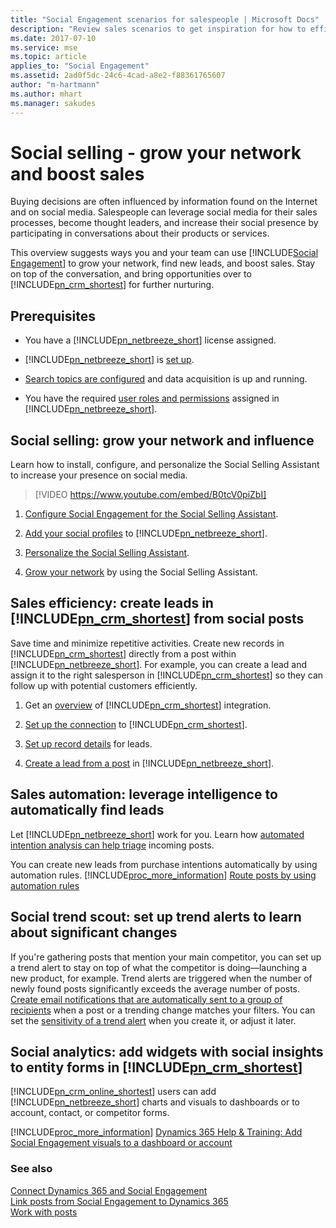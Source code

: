 ```yaml
---
title: "Social Engagement scenarios for salespeople | Microsoft Docs"
description: "Review sales scenarios to get inspiration for how to efficiently leverage Social Engagement in your organization."
ms.date: 2017-07-10
ms.service: mse
ms.topic: article
applies_to: "Social Engagement"
ms.assetid: 2ad0f5dc-24c6-4cad-a8e2-f88361765607
author: "m-hartmann"
ms.author: mhart
ms.manager: sakudes
---
```

# Social selling - grow your network and boost sales

Buying decisions are often influenced by information found on the Internet and on social media. Salespeople can leverage social media for their sales processes, become thought leaders, and increase their social presence by participating in conversations about their products or services.

This overview suggests ways you and your team can use [!INCLUDE[Social Engagement](../includes/pn-netbreeze-short.md)] to grow your network, find new leads, and boost sales. Stay on top of the conversation, and bring opportunities over to [!INCLUDE[pn_crm_shortest](../includes/pn-crm-shortest.md)] for further nurturing.

## Prerequisites

- You have a [!INCLUDE[pn_netbreeze_short](../includes/pn-netbreeze-short.md)] license assigned.

- [!INCLUDE[pn_netbreeze_short](../includes/pn-netbreeze-short.md)] is [set up](../social-engagement/administer-microsoft-social-engagement.md).

- [Search topics are configured](../social-engagement/set-up-searches.md) and data acquisition is up and running.

- You have the required [user roles and permissions](../social-engagement/user-roles.md) assigned in [!INCLUDE[pn_netbreeze_short](../includes/pn-netbreeze-short.md)].

## Social selling: grow your network and influence

Learn how to install, configure, and personalize the Social Selling Assistant to increase your presence on social media.

> [!VIDEO https://www.youtube.com/embed/B0tcV0piZbI]

1. [Configure Social Engagement for the Social Selling Assistant](../social-engagement/configure-social-selling-assistant.md).

2. [Add your social profiles](../social-engagement/manage-social-profiles.md) to [!INCLUDE[pn_netbreeze_short](../includes/pn-netbreeze-short.md)].

3. [Personalize the Social Selling Assistant](../social-engagement/personalize-social-selling-assistant.md).

4. [Grow your network](../social-engagement/work-with-social-selling-assistant.md) by using the Social Selling Assistant.

## Sales efficiency: create leads in [!INCLUDE[pn_crm_shortest](../includes/pn-crm-shortest.md)] from social posts

Save time and minimize repetitive activities. Create new records in [!INCLUDE[pn_crm_shortest](../includes/pn-crm-shortest.md)] directly from a post within [!INCLUDE[pn_netbreeze_short](../includes/pn-netbreeze-short.md)]. For example, you can create a lead and assign it to the right salesperson in [!INCLUDE[pn_crm_shortest](../includes/pn-crm-shortest.md)] so they can follow up with potential customers efficiently.

1.  Get an [overview](../social-engagement/link-posts-to-dynamics-365.md) of [!INCLUDE[pn_crm_shortest](../includes/pn-crm-shortest.md)] integration.

2.  [Set up the connection](../social-engagement/connect-dynamics-365-social-engagement.md) to [!INCLUDE[pn_crm_shortest](../includes/pn-crm-shortest.md)].

3.  [Set up record details](../social-engagement/create-dynamics-365-record-from-social-post.md) for leads.

4.  [Create a lead from a post](../social-engagement/create-dynamics-365-record-from-social-post.md#convert-a-social-engagement-post-to-a-social-activity) in [!INCLUDE[pn_netbreeze_short](../includes/pn-netbreeze-short.md)].

## Sales automation: leverage intelligence to automatically find leads

Let [!INCLUDE[pn_netbreeze_short](../includes/pn-netbreeze-short.md)] work for you. Learn how [automated intention analysis can help triage](../social-engagement/tags.md#how-intention-analysis-works) incoming posts.

You can create new leads from purchase intentions automatically by using automation rules. [!INCLUDE[proc_more_information](../includes/proc-more-information.md)] [Route posts by using automation rules](../social-engagement/automation-rules.md)

## Social trend scout: set up trend alerts to learn about significant changes

If you're gathering posts that mention your main competitor, you can set up a trend alert to stay on top of what the competitor is doing&mdash;launching a new product, for example. Trend alerts are triggered when the number of newly found posts significantly exceeds the average number of posts. [Create email notifications that are automatically sent to a group of recipients](../social-engagement/email-alerts.md) when a post or a trending change matches your filters. You can set the [sensitivity of a trend alert](../social-engagement/email-alerts.md#set-a-trend-alerts-sensitivity) when you create it, or adjust it later.

## Social analytics: add widgets with social insights to entity forms in [!INCLUDE[pn_crm_shortest](../includes/pn-crm-shortest.md)]

[!INCLUDE[pn_crm_online_shortest](../includes/pn-crm-online-shortest.md)] users can add [!INCLUDE[pn_netbreeze_short](../includes/pn-netbreeze-short.md)] charts and visuals to dashboards or to account, contact, or competitor forms.

[!INCLUDE[proc_more_information](../includes/proc-more-information.md)] [Dynamics 365 Help & Training: Add Social Engagement visuals to a dashboard or account](http://go.microsoft.com/fwlink/p/?LinkID=391707)

### See also

[Connect Dynamics 365 and Social Engagement](../social-engagement/connect-dynamics-365-social-engagement.md)   
[Link posts from Social Engagement to Dynamics 365](../social-engagement/link-posts-to-dynamics-365.md)   
[Work with posts](../social-engagement/work-with-posts.md)